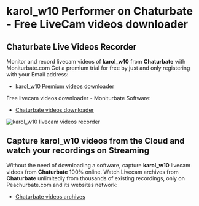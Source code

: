 # karol_w10 Performer on Chaturbate - Free LiveCam videos downloader

## Chaturbate Live Videos Recorder

Monitor and record livecam videos of **karol_w10** from **Chaturbate** with Moniturbate.com
Get a premium trial for free by just and only registering with your Email address:
* [karol_w10 Premium videos downloader](https://moniturbate.com/request-demo-licence-key.html)

Free livecam videos downloader - Moniturbate Software:
* [Chaturbate videos downloader](https://moniturbate.com/moniturbate-download-software.html)

![karol_w10 livecam videos recorder](https://peachurnet.com/templates/moniturbate-software.png)


## Capture karol_w10 videos from the Cloud and watch your recordings on Streaming

Without the need of downloading a software, capture **karol_w10** livecam videos from **Chaturbate** 100% online.
Watch Livecam archives from **Chaturbate** unlimitedly from thousands of existing recordings, only on Peachurbate.com and its websites network:
* [Chaturbate videos archives](https://peachurnet.com/)